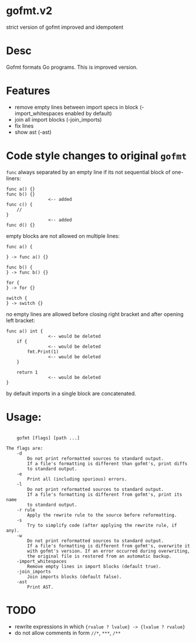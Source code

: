 # gofmt.v2
strict version of gofmt improved and idempotent

Desc
====

Gofmt formats Go programs. This is improved version.

Features
====

- remove empty lines between import specs in block (-import\_whitespaces enabled by default)
- join all import blocks (-join\_imports)
- fix lines
- show ast (-ast)

Code style changes to original `gofmt`
====

`func` always separated by an empty line if its not sequential block of one-liners:

```
func a() {}
func b() {}
                <-- added
func c() {
    //
}
                <-- added
func d() {}

```

empty blocks are not allowed on multiple lines:

```
func a() {

} -> func a() {}

func b() {
} -> func b() {}

for {
} -> for {}

switch {
} -> switch {}
```

no empty lines are allowed before closing right bracket and after opening left bracket:

```
func a() int {
                <-- would be deleted
    if {
                <-- would be deleted
        fmt.Print(1)
                <-- would be deleted
    }

    return 1
                <-- would be deleted
}
```

by default imports in a single block are concatenated.

Usage:
====

```

	gofmt [flags] [path ...]

The flags are:
	-d
		Do not print reformatted sources to standard output.
		If a file's formatting is different than gofmt's, print diffs
		to standard output.
	-e
		Print all (including spurious) errors.
	-l
		Do not print reformatted sources to standard output.
		If a file's formatting is different from gofmt's, print its name
		to standard output.
	-r rule
		Apply the rewrite rule to the source before reformatting.
	-s
		Try to simplify code (after applying the rewrite rule, if any).
	-w
		Do not print reformatted sources to standard output.
		If a file's formatting is different from gofmt's, overwrite it
		with gofmt's version. If an error occurred during overwriting,
		the original file is restored from an automatic backup.
	-import_whitespaces
		Remove empty lines in import blocks (default true).
	-join_imports
		Join imports blocks (default false).
	-ast
		Print AST.
``````

TODO
====

- rewrite expressions in which `{rvalue ? lvalue} -> {lvalue ? rvalue}`
- do not allow comments in form `//*`, `***`, `/**`

